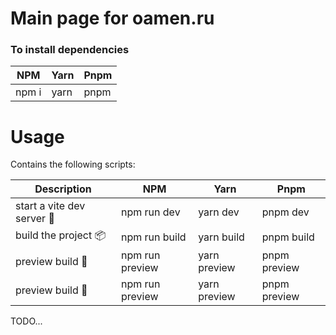 # Main page for oamen.ru

### To install dependencies

| NPM   | Yarn | Pnpm |
| ----- | ---- | ---- |
| npm i | yarn | pnpm |

# Usage

Contains the following scripts:

| Description               | NPM             | Yarn         | Pnpm         |
| ------------------------- | --------------- | ------------ | ------------ |
| start a vite dev server 🚀 | npm run dev     | yarn dev     | pnpm dev     |
| build the project 📦       | npm run build   | yarn build   | pnpm build   |
| preview build 🎉           | npm run preview | yarn preview | pnpm preview |
| preview build 🎉           | npm run preview | yarn preview | pnpm preview |


TODO...